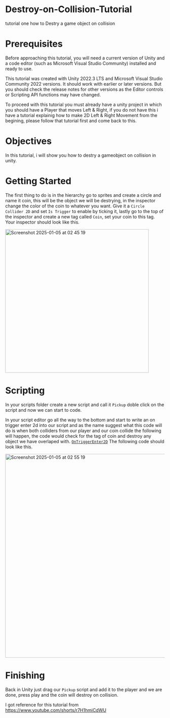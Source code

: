 # Destroy-on-Collision-Tutorial
tutorial one how to Destry a game object on collision

# Prerequisites
Before approaching this tutorial, you will need a current version of Unity and a code editor (such as Microsoft Visual Studio Community) installed and ready to use.

This tutorial was created with Unity 2022.3 LTS and Microsoft Visual Studio Community 2022 versions. It should work with earlier or later versions. But you should check the release notes for other versions as the Editor controls or Scripting API functions may have changed.

To proceed with this tutorial you must already have a unity project in which you should have a Player that moves Left & Right, if you do not have this i have a tutorial explainig how to make 2D Left & Right Movement from the begining, please follow that tutorial first and come back to this. 

# Objectives
In this tutorial, i will show you how to destry a gameobject on collision in unity.

# Getting Started
The first thing to do is in the hierarchy go to sprites and create a circle and name it coin, this will be the object we will be destrying, in the inspector change the color of the coin to whatever you want. Give it a `Circle Collider 2D` and set `Is Trigger` to enable by ticking it, lastly go to the top of the inspector and create a new tag called `Coin`, set your coin to this tag. Your inspector should look like this. 

<img width="453" alt="Screenshot 2025-01-05 at 02 45 19" src="https://github.com/user-attachments/assets/9bffe370-18e2-4339-8957-8c1ea1f20614" />

# Scripting 
In your scripts folder create a new script and call it `Pickup` doble click on the script and now we can start to code.

In your script editor go all the way to the bottom and start to write an on trigger enter 2d into our script and as the name suggest what this code will do is when both colliders from our player and our coin collide the following will happen, the code would check for the tag of coin and destroy any object we have overlaped with. [`OnTriggerEnter2D`](https://docs.unity3d.com/6000.0/Documentation/ScriptReference/MonoBehaviour.OnTriggerEnter2D.html) The following code should look like this.

<img width="643" alt="Screenshot 2025-01-05 at 02 55 19" src="https://github.com/user-attachments/assets/0a352f25-92bd-4b5b-9092-6c18fbc53887" />

# Finishing
Back in Unity just drag our `Pickup` script and add it to the player and we are done, press play and the coin will destroy on collision.

I got reference for this tutorial from https://www.youtube.com/shorts/r7H1hmiCdWU
